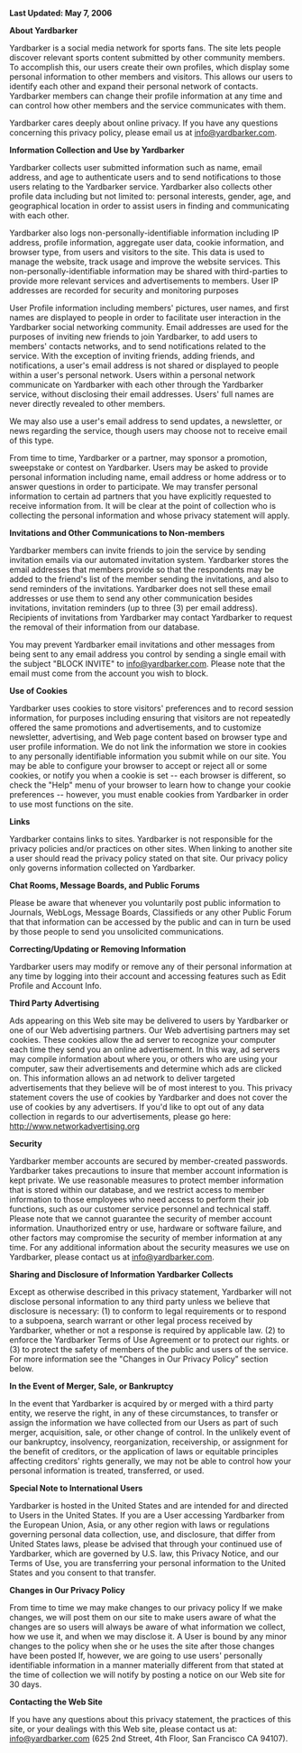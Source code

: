 **Last Updated: May 7, 2006**

**About Yardbarker**

Yardbarker is a social media network for sports fans. The site lets people discover relevant sports content submitted by other community members. To accomplish this, our users create their own profiles, which display some personal information to other members and visitors. This allows our users to identify each other and expand their personal network of contacts. Yardbarker members can change their profile information at any time and can control how other members and the service communicates with them.

Yardbarker cares deeply about online privacy. If you have any questions concerning this privacy policy, please email us at info@yardbarker.com.

**Information Collection and Use by Yardbarker**

Yardbarker collects user submitted information such as name, email address, and age to authenticate users and to send notifications to those users relating to the Yardbarker service. Yardbarker also collects other profile data including but not limited to: personal interests, gender, age, and geographical location in order to assist users in finding and communicating with each other.

Yardbarker also logs non-personally-identifiable information including IP address, profile information, aggregate user data, cookie information, and browser type, from users and visitors to the site. This data is used to manage the website, track usage and improve the website services. This non-personally-identifiable information may be shared with third-parties to provide more relevant services and advertisements to members. User IP addresses are recorded for security and monitoring purposes

User Profile information including members' pictures, user names, and first names are displayed to people in order to facilitate user interaction in the Yardbarker social networking community. Email addresses are used for the purposes of inviting new friends to join Yardbarker, to add users to members' contacts networks, and to send notifications related to the service. With the exception of inviting friends, adding friends, and notifications, a user's email address is not shared or displayed to people within a user's personal network. Users within a personal network communicate on Yardbarker with each other through the Yardbarker service, without disclosing their email addresses. Users' full names are never directly revealed to other members.

We may also use a user's email address to send updates, a newsletter, or news regarding the service, though users may choose not to receive email of this type.

From time to time, Yardbarker or a partner, may sponsor a promotion, sweepstake or contest on Yardbarker. Users may be asked to provide personal information including name, email address or home address or to answer questions in order to participate. We may transfer personal information to certain ad partners that you have explicitly requested to receive information from. It will be clear at the point of collection who is collecting the personal information and whose privacy statement will apply.

**Invitations and Other Communications to Non-members**

Yardbarker members can invite friends to join the service by sending invitation emails via our automated invitation system. Yardbarker stores the email addresses that members provide so that the respondents may be added to the friend's list of the member sending the invitations, and also to send reminders of the invitations. Yardbarker does not sell these email addresses or use them to send any other communication besides invitations, invitation reminders (up to three (3) per email address). Recipients of invitations from Yardbarker may contact Yardbarker to request the removal of their information from our database.

You may prevent Yardbarker email invitations and other messages from being sent to any email address you control by sending a single email with the subject "BLOCK INVITE" to info@yardbarker.com. Please note that the email must come from the account you wish to block.

**Use of Cookies**

Yardbarker uses cookies to store visitors' preferences and to record session information, for purposes including ensuring that visitors are not repeatedly offered the same promotions and advertisements, and to customize newsletter, advertising, and Web page content based on browser type and user profile information. We do not link the information we store in cookies to any personally identifiable information you submit while on our site. You may be able to configure your browser to accept or reject all or some cookies, or notify you when a cookie is set -- each browser is different, so check the "Help" menu of your browser to learn how to change your cookie preferences -- however, you must enable cookies from Yardbarker in order to use most functions on the site.

**Links**

Yardbarker contains links to sites. Yardbarker is not responsible for the privacy policies and/or practices on other sites. When linking to another site a user should read the privacy policy stated on that site. Our privacy policy only governs information collected on Yardbarker.

**Chat Rooms, Message Boards, and Public Forums**

Please be aware that whenever you voluntarily post public information to Journals, WebLogs, Message Boards, Classifieds or any other Public Forum that that information can be accessed by the public and can in turn be used by those people to send you unsolicited communications.

**Correcting/Updating or Removing Information**

Yardbarker users may modify or remove any of their personal information at any time by logging into their account and accessing features such as Edit Profile and Account Info.

**Third Party Advertising**

Ads appearing on this Web site may be delivered to users by Yardbarker or one of our Web advertising partners. Our Web advertising partners may set cookies. These cookies allow the ad server to recognize your computer each time they send you an online advertisement. In this way, ad servers may compile information about where you, or others who are using your computer, saw their advertisements and determine which ads are clicked on. This information allows an ad network to deliver targeted advertisements that they believe will be of most interest to you. This privacy statement covers the use of cookies by Yardbarker and does not cover the use of cookies by any advertisers. If you'd like to opt out of any data collection in regards to our advertisements, please go here: http://www.networkadvertising.org

**Security**

Yardbarker member accounts are secured by member-created passwords. Yardbarker takes precautions to insure that member account information is kept private. We use reasonable measures to protect member information that is stored within our database, and we restrict access to member information to those employees who need access to perform their job functions, such as our customer service personnel and technical staff. Please note that we cannot guarantee the security of member account information. Unauthorized entry or use, hardware or software failure, and other factors may compromise the security of member information at any time. For any additional information about the security measures we use on Yardbarker, please contact us at info@yardbarker.com.

**Sharing and Disclosure of Information Yardbarker Collects**

Except as otherwise described in this privacy statement, Yardbarker will not disclose personal information to any third party unless we believe that disclosure is necessary: (1) to conform to legal requirements or to respond to a subpoena, search warrant or other legal process received by Yardbarker, whether or not a response is required by applicable law. (2) to enforce the Yardbarker Terms of Use Agreement or to protect our rights. or (3) to protect the safety of members of the public and users of the service. For more information see the "Changes in Our Privacy Policy" section below.

**In the Event of Merger, Sale, or Bankruptcy**

In the event that Yardbarker is acquired by or merged with a third party entity, we reserve the right, in any of these circumstances, to transfer or assign the information we have collected from our Users as part of such merger, acquisition, sale, or other change of control. In the unlikely event of our bankruptcy, insolvency, reorganization, receivership, or assignment for the benefit of creditors, or the application of laws or equitable principles affecting creditors' rights generally, we may not be able to control how your personal information is treated, transferred, or used.

**Special Note to International Users**

Yardbarker is hosted in the United States and are intended for and directed to Users in the United States. If you are a User accessing Yardbarker from the European Union, Asia, or any other region with laws or regulations governing personal data collection, use, and disclosure, that differ from United States laws, please be advised that through your continued use of Yardbarker, which are governed by U.S. law, this Privacy Notice, and our Terms of Use, you are transferring your personal information to the United States and you consent to that transfer.

**Changes in Our Privacy Policy**

From time to time we may make changes to our privacy policy If we make changes, we will post them on our site to make users aware of what the changes are so users will always be aware of what information we collect, how we use it, and when we may disclose it. A User is bound by any minor changes to the policy when she or he uses the site after those changes have been posted If, however, we are going to use users' personally identifiable information in a manner materially different from that stated at the time of collection we will notify by posting a notice on our Web site for 30 days.

**Contacting the Web Site**

If you have any questions about this privacy statement, the practices of this site, or your dealings with this Web site, please contact us at: info@yardbarker.com (625 2nd Street, 4th Floor, San Francisco CA 94107).